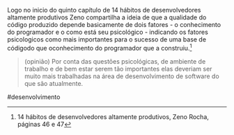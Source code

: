 Logo no inicio do quinto capítulo de 14 hábitos de desenvolvedores altamente produtivos Zeno compartilha a ideia de que a qualidade do código produzido depende basicamente de dois fatores - o conhecimento do programador e o como está seu psicológico - indicando os fatores psicologicos como mais importantes para o sucesso de uma base de códigodo que oconhecimento do programador que a construiu.[^1]  
> (opinião) Por conta das questões psicológicas, de ambiente de trabalho e de bem estar serem tão importantes elas deveriam ser muito mais trabalhadas na área de desenvolvimento de software do que são atualmente. 

[^1]: 14 hábitos de desenvolvedores altamente produtivos, Zeno Rocha, páginas 46 e 47

#desenvolvimento